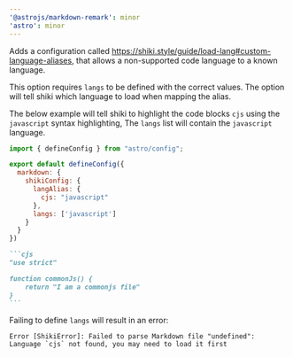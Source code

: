 ```yaml
---
'@astrojs/markdown-remark': minor
'astro': minor
---
```


Adds a configuration called https://shiki.style/guide/load-lang#custom-language-aliases, that allows a non-supported code language to a known language.

This option requires `langs` to be defined with the correct values. The option will tell shiki which language to load when mapping the alias.

The below example will tell shiki to highlight the code blocks `cjs` using the `javascript` syntax highlighting, The `langs` list will contain the `javascript` language.  

```js
import { defineConfig } from "astro/config";

export default defineConfig({
  markdown: {
    shikiConfig: {
      langAlias: {
        cjs: "javascript"
      },
      langs: ['javascript']
    }
  }
})
```

``````md
```cjs
"use strict"

function commonJs() {
    return "I am a commonjs file"
}
```
``````

Failing to define `langs` will result in an error:

```
Error [ShikiError]: Failed to parse Markdown file "undefined":
Language `cjs` not found, you may need to load it first 
```
